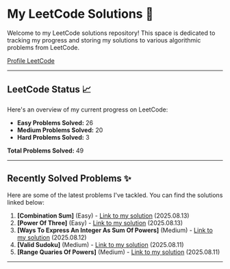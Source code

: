 # My LeetCode Solutions 🚀

Welcome to my LeetCode solutions repository! This space is dedicated to tracking my progress and storing my solutions to various algorithmic problems from LeetCode.

[Profile LeetCode](https://leetcode.com/u/L4yoos/)

---

## LeetCode Status 📈

Here's an overview of my current progress on LeetCode:
    
* **Easy Problems Solved:** 26
* **Medium Problems Solved:** 20
* **Hard Problems Solved:** 3
    
**Total Problems Solved:** 49
    

---

## Recently Solved Problems ✨

Here are some of the latest problems I've tackled. You can find the solutions linked below:
    
1.  **[Combination Sum]** (Easy) - [Link to my solution](https://github.com/L4yoos/leetcode/blob/main/39_CombinationSum_Easy/Solution.java) (2025.08.13)
2.  **[Power Of Three]** (Easy) - [Link to my solution](https://github.com/L4yoos/leetcode/blob/main/326_PowerOfThree_Easy/Solution.java) (2025.08.13)
3.  **[Ways To Express An Integer As Sum Of Powers]** (Medium) - [Link to my solution](https://github.com/L4yoos/leetcode/blob/main/2787_WaysToExpressAnIntegerAsSumOfPowers_Medium/Solution.java) (2025.08.12)
4.  **[Valid Sudoku]** (Medium) - [Link to my solution](https://github.com/L4yoos/leetcode/blob/main/36_ValidSudoku_Medium/Solution.java) (2025.08.11)
5.  **[Range Quaries Of Powers]** (Medium) - [Link to my solution](https://github.com/L4yoos/leetcode/blob/main/2438_RangeQuariesOfPowers_Medium/Solution.java) (2025.08.11)
    
---
